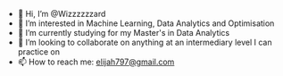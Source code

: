 - 👋 Hi, I’m @Wizzzzzzard
- 👀 I’m interested in Machine Learning, Data Analytics and Optimisation
- 🌱 I’m currently studying for my Master's in Data Analytics
- 💞️ I’m looking to collaborate on anything at an intermediary level I can practice on
- 📫 How to reach me: elijah797@gmail.com

<!---
Wizzzzzzard/Wizzzzzzard is a ✨ special ✨ repository because its `README.md` (this file) appears on your GitHub profile.
You can click the Preview link to take a look at your changes.
--->
